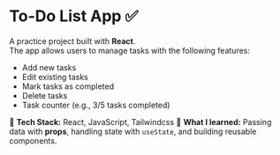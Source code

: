 # To-Do List App ✅

A practice project built with **React**.  
The app allows users to manage tasks with the following features:

- Add new tasks  
- Edit existing tasks  
- Mark tasks as completed  
- Delete tasks  
- Task counter (e.g., 3/5 tasks completed)  

🔧 **Tech Stack:** React, JavaScript, Tailwindcss 
🎯 **What I learned:** Passing data with **props**, handling state with `useState`, and building reusable components.
